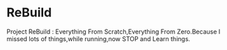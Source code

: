 # ReBuild
Project ReBuild : Everything From Scratch,Everything From Zero.Because I missed lots of things,while running,now STOP and Learn things.
